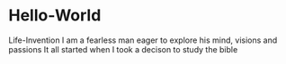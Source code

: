 # Hello-World
Life-Invention
I am a fearless man eager to explore his mind, visions and passions
It all started when I took a decison to study the bible
